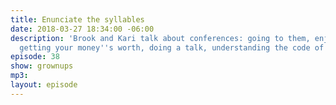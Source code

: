 ```yaml
---
title: Enunciate the syllables
date: 2018-03-27 18:34:00 -06:00
description: 'Brook and Kari talk about conferences: going to them, enjoying yourself,
  getting your money''s worth, doing a talk, understanding the code of conduct. '
episode: 38
show: grownups
mp3: 
layout: episode
---
```


